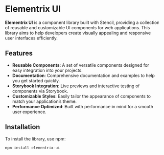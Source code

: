 # Elementrix UI

**Elementrix UI** is a component library built with Stencil, providing a collection of reusable and customizable UI components for web applications. This library aims to help developers create visually appealing and responsive user interfaces efficiently.

## Features

- **Reusable Components**: A set of versatile components designed for easy integration into your projects.
- **Documentation**: Comprehensive documentation and examples to help you get started quickly.
- **Storybook Integration**: Live previews and interactive testing of components via Storybook.
- **Customizable Styles**: Easily tailor the appearance of components to match your application’s theme.
- **Performance Optimized**: Built with performance in mind for a smooth user experience.

## Installation

To install the library, use npm:

```bash
npm install elementrix-ui
